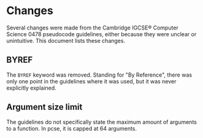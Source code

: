 # Changes

Several changes were made from the Cambridge IGCSE® Computer Science 0478 pseudocode guidelines, either because they were unclear or unintuitive. This document lists these changes.

## BYREF

The `BYREF` keyword was removed. Standing for "By Reference", there was only one point in the guidelines where it was used, but it was never explicitly explained.

## Argument size limit
The guidelines do not specifically state the maximum amount of arguments to a function. In pcse, it is capped at 64 arguments.
